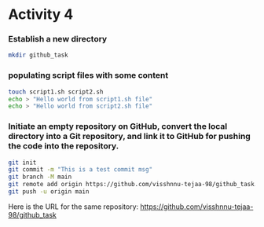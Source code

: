 # Activity 4

### Establish a new directory

```bash
mkdir github_task
```

### populating script files with some content

```bash
touch script1.sh script2.sh
echo > "Hello world from script1.sh file"
echo > "Hello world from script2.sh file"
```

### Initiate an empty repository on GitHub, convert the local directory into a Git repository, and link it to GitHub for pushing the code into the repository.

```bash
git init
git commit -m "This is a test commit msg"
git branch -M main
git remote add origin https://github.com/visshnnu-tejaa-98/github_task.git
git push -u origin main

```

Here is the URL for the same repository: https://github.com/visshnnu-tejaa-98/github_task
